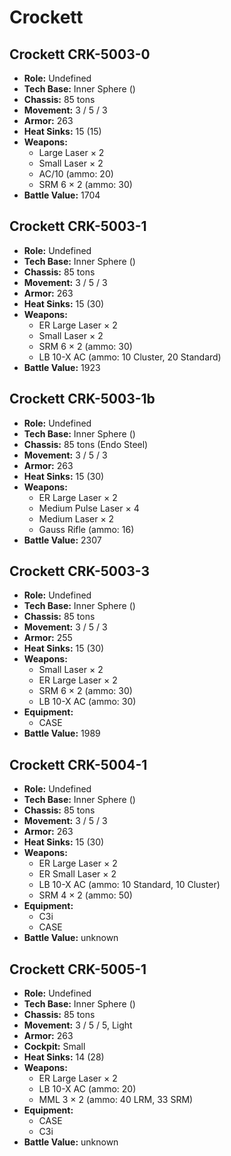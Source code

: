 # Crockett
## Crockett CRK-5003-0
- **Role:** Undefined
- **Tech Base:** Inner Sphere ()
- **Chassis:** 85 tons
- **Movement:** 3 / 5 / 3
- **Armor:** 263
- **Heat Sinks:** 15 (15)
- **Weapons:**
  - Large Laser × 2
  - Small Laser × 2
  - AC/10 (ammo: 20)
  - SRM 6 × 2 (ammo: 30)
- **Battle Value:** 1704

## Crockett CRK-5003-1
- **Role:** Undefined
- **Tech Base:** Inner Sphere ()
- **Chassis:** 85 tons
- **Movement:** 3 / 5 / 3
- **Armor:** 263
- **Heat Sinks:** 15 (30)
- **Weapons:**
  - ER Large Laser × 2
  - Small Laser × 2
  - SRM 6 × 2 (ammo: 30)
  - LB 10-X AC (ammo: 10 Cluster, 20 Standard)
- **Battle Value:** 1923

## Crockett CRK-5003-1b
- **Role:** Undefined
- **Tech Base:** Inner Sphere ()
- **Chassis:** 85 tons (Endo Steel)
- **Movement:** 3 / 5 / 3
- **Armor:** 263
- **Heat Sinks:** 15 (30)
- **Weapons:**
  - ER Large Laser × 2
  - Medium Pulse Laser × 4
  - Medium Laser × 2
  - Gauss Rifle (ammo: 16)
- **Battle Value:** 2307

## Crockett CRK-5003-3
- **Role:** Undefined
- **Tech Base:** Inner Sphere ()
- **Chassis:** 85 tons
- **Movement:** 3 / 5 / 3
- **Armor:** 255
- **Heat Sinks:** 15 (30)
- **Weapons:**
  - Small Laser × 2
  - ER Large Laser × 2
  - SRM 6 × 2 (ammo: 30)
  - LB 10-X AC (ammo: 30)
- **Equipment:**
  - CASE
- **Battle Value:** 1989

## Crockett CRK-5004-1
- **Role:** Undefined
- **Tech Base:** Inner Sphere ()
- **Chassis:** 85 tons
- **Movement:** 3 / 5 / 3
- **Armor:** 263
- **Heat Sinks:** 15 (30)
- **Weapons:**
  - ER Large Laser × 2
  - ER Small Laser × 2
  - LB 10-X AC (ammo: 10 Standard, 10 Cluster)
  - SRM 4 × 2 (ammo: 50)
- **Equipment:**
  - C3i
  - CASE
- **Battle Value:** unknown

## Crockett CRK-5005-1
- **Role:** Undefined
- **Tech Base:** Inner Sphere ()
- **Chassis:** 85 tons
- **Movement:** 3 / 5 / 5, Light
- **Armor:** 263
- **Cockpit:** Small
- **Heat Sinks:** 14 (28)
- **Weapons:**
  - ER Large Laser × 2
  - LB 10-X AC (ammo: 20)
  - MML 3 × 2 (ammo: 40 LRM, 33 SRM)
- **Equipment:**
  - CASE
  - C3i
- **Battle Value:** unknown

